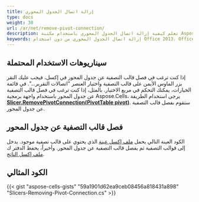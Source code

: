 ```yaml
---
title: إزالة اتصال الجدول المحوري
type: docs
weight: 30
url: /ar/net/remove-pivot-connection/
description: تعلم كيفية إزالة اتصال الجدول المحوري باستخدام مكتبة Aspose.Cells.
keywords: إزالة اتصال الجدول المحوري من دون استخدام Office 2013، Office 2016، Office 2019 أو Office 365.
---
```


## **سيناريوهات الاستخدام المحتملة**

إذا كنت ترغب في فصل قالب التصفية عن جدول المحور في إكسل، فيجب عليك النقر بزر الماوس الأيمن على قالب التصفية واختيار العنصر "اتصالات التقرير...". في قائمة الخيارات، يمكنك التحكم في مربع الاختيار. بالمثل، إذا كنت ترغب في فصل قالب التصفية عن جدول المحور باستخدام واجهة برمجية Aspose.Cells، يرجى استخدام الطريقة [**Slicer.RemovePivotConnection(PivotTable pivot)**](https://reference.aspose.com/cells/net/aspose.cells.slicers/slicer/removepivotconnection/). ستقوم بفصل قالب التصفية عن جدول المحور.

## **فصل قالب التصفية عن جدول المحور**

الكود العينة التالي يحمل [ملف إكسل عينة](remove-pivot-connection.xlsx) الذي يحتوي على قالب تصفية موجود. يدخل إلى قوالب التصفية ثم يفصل قالب التصفية عن جدول المحور. وأخيراً، يحفظ الدفتر ك [ملف إكسل الناتج](remove-pivot-connection-out.xlsx). 


## **الكود المثالي**

{{< gist "aspose-cells-gists" "59a1901d62ea9ceb08456a818431a898" "Slicers-Removing-Pivot-Connection.cs" >}}
